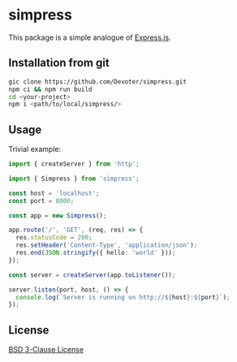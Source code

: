 # simpress

This package is a simple analogue of [Express.js](https://expressjs.com/).

## Installation from git

```sh
gic clone https://github.com/Devoter/simpress.git
npm ci && npm run build
cd <your-project>
npm i <path/to/local/simpress/>
```

## Usage

Trivial example:

```ts
import { createServer } from 'http';

import { Simpress } from 'simpress';

const host = 'localhost';
const port = 8000;

const app = new Simpress();

app.route('/', 'GET', (req, res) => {
  res.statusCode = 200;
  res.setHeader('Content-Type', 'application/json');
  res.end(JSON.stringify({ hello: 'world' }));
});

const server = createServer(app.toListener());

server.listen(port, host, () => {
  console.log(`Server is running on http://${host}:${port}`);
});
```

## License

[BSD 3-Clause License](./LICENSE)
